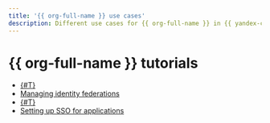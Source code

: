 ```yaml
---
title: '{{ org-full-name }} use cases'
description: Different use cases for {{ org-full-name }} in {{ yandex-cloud }}.
---
```


# {{ org-full-name }} tutorials

* [{#T}](user-group-access-control.md)
* [Managing identity federations](./federations/index.md)
* [{#T}](sa-oslogin-ansible.md)
* [Setting up SSO for applications](./single-sign-on/index.md)
